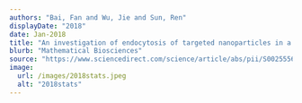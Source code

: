 ```yaml
---
authors: "Bai, Fan and Wu, Jie and Sun, Ren"
displayDate: "2018"
date: Jan-2018
title: "An investigation of endocytosis of targeted nanoparticles in a shear flow by a statistical approach"
blurb: "Mathematical Biosciences"
source: "https://www.sciencedirect.com/science/article/abs/pii/S002555641730127X"
image:
  url: /images/2018stats.jpeg
  alt: "2018stats"
---
```

